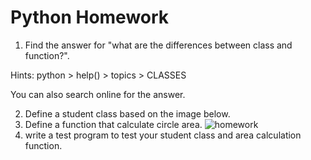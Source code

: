 # Python Homework

1. Find the answer for "what are the differences between class and function?".

Hints: python > help() > topics > CLASSES

You can also search online for the answer.

2. Define a student class based on the image below.
3. Define a function that calculate circle area.
![homework](../doc/images/20200529Homework.png)
4. write a test program to test your student class and area calculation function.